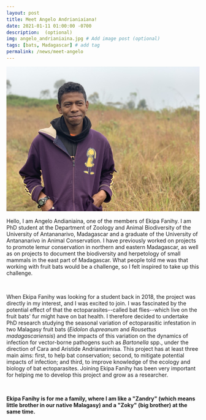 ```yaml
---
layout: post
title: Meet Angelo Andrianiaiana!
date: 2021-01-11 01:00:00 -0700
description:  (optional)
img: angelo_andrianiaina.jpg # Add image post (optional)
tags: [bats, Madagascar] # add tag
permalink: /news/meet-angelo
---
```

<img src="/assets/img/angelo_andrianiaina.jpg" alt="angelo" class="img-left-w-text" />

Hello, I am Angelo Andianiaina, one of the members of Ekipa Fanihy. I am PhD student at the Department of Zoology and Animal Biodiversity of the University of Antananarivo, Madagascar and  a graduate of the University of Antananarivo in Animal Conservation. I have previously worked on projects to promote lemur conservation in northern and eastern Madagascar, as well as on projects to document the biodiversity and herpetology of small mammals in the east part of Madagascar. What people told me was that working with fruit bats would be a challenge, so I felt inspired to take up this challenge.

<br />

When Ekipa Fanihy was looking for a student back in 2018, the project was directly in my interest, and I was excited to join. I was fascinated by the potential effect of that the ectoparasites--called bat flies--which live on the fruit bats' fur might have on bat health. I therefore decided to undertake PhD research studying the seasonal variation of ectoparasitic infestation in two Malagasy fruit bats (<i>Eidolon dupreanum</i> and <i>Rousettus madagascariensis</i>) and the impacts of this variation on the dynamics of infection for vector-borne pathogens such as <i>Bartonella</i> spp., under the direction of Cara and Aristide Andrianarimisa. This project has at least three main aims: first, to help bat conservation; second, to mitigate potential impacts of infection; and third, to improve knowledge of the ecology and biology of bat ectoparasites. Joining Ekipa Fanihy has been very important for helping me to develop this project and grow as a researcher.

<br />

<b>Ekipa Fanihy is for me a family, where I am like a "Zandry" (which means little brother in our native Malagasy) and a "Zoky" (big brother) at the same time.</b>
